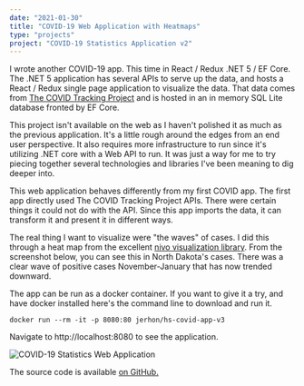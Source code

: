 ```yaml
---
date: "2021-01-30"
title: "COVID-19 Web Application with Heatmaps"
type: "projects"
project: "COVID-19 Statistics Application v2"
---
```


I wrote another COVID-19 app.
This time in React / Redux .NET 5 / EF Core.
The .NET 5 application has several APIs to serve up the data, and hosts a React / Redux single page application to visualize the data.
That data comes from [The COVID Tracking Project](https://covidtracking.com/) and is hosted in an in memory SQL Lite database fronted by EF Core.

This project isn't available on the web as I haven't polished it as much as the previous application.
It's a little rough around the edges from an end user perspective.
It also requires more infrastructure to run since it's utilizing .NET core with a Web API to run.
It was just a way for me to try piecing together several technologies and libraries I've been meaning to dig deeper into.

This web application behaves differently from my first COVID app.
The first app directly used The COVID Tracking Project APIs.
There were certain things it could not do with the API.
Since this app imports the data, it can transform it and present it in different ways.

The real thing I want to visualize were "the waves" of cases.
I did this through a heat map from the excellent [nivo visualization library](https://nivo.rocks/).
From the screenshot below, you can see this in North Dakota's cases.
There was a clear wave of positive cases November-January that has now trended downward.

The app can be run as a docker container.
If you want to give it a try, and have docker installed here's the command line to download and run it.

```docker run --rm -it -p 8080:80 jerhon/hs-covid-app-v3```

Navigate to http://localhost:8080 to see the application.

![COVID-19 Statistics Web Application](./images/covid-19-app-v3.jpg)

The source code is available [on GitHub.](https://github.com/jerhon/covid-19-stats-v3)

